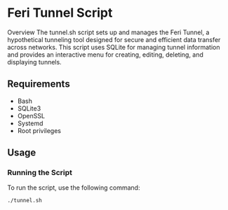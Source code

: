 # Feri Tunnel Script

Overview
The tunnel.sh script sets up and manages the Feri Tunnel, a hypothetical tunneling tool designed for secure and efficient data transfer across networks. This script uses SQLite for managing tunnel information and provides an interactive menu for creating, editing, deleting, and displaying tunnels.

## Requirements

- Bash
- SQLite3
- OpenSSL
- Systemd
- Root privileges

## Usage

### Running the Script

To run the script, use the following command:

```bash
./tunnel.sh
```
